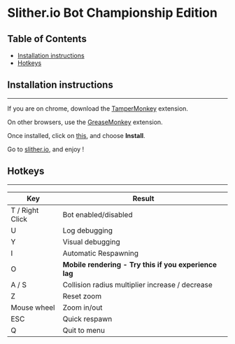 # Slither.io Bot Championship Edition
## Table of Contents
- [Installation instructions](https://github.com/j-c-m/Slither.io-bot#installation-instructions)
- [Hotkeys](https://github.com/j-c-m/Slither.io-bot#hotkeys)

## Installation instructions
---
If you are on chrome, download the [TamperMonkey](https://chrome.google.com/webstore/detail/tampermonkey/dhdgffkkebhmkfjojejmpbldmpobfkfo?hl=en) extension.

On other browsers, use the [GreaseMonkey](https://addons.mozilla.org/en-GB/firefox/addon/greasemonkey/) extension.

Once installed, click on [this](https://github.com/j-c-m/slither.io-bot/raw/master/bot.user.js), and choose **Install**.

Go to [slither.io](http://slither.io/), and enjoy !

## Hotkeys
---
Key | Result
---|---
T / Right Click | Bot enabled/disabled
U | Log debugging
Y | Visual debugging
I | Automatic Respawning
O | **Mobile rendering - Try this if you experience lag**
A / S | Collision radius multiplier increase / decrease
Z | Reset zoom
Mouse wheel | Zoom in/out
ESC | Quick respawn
Q | Quit to menu
